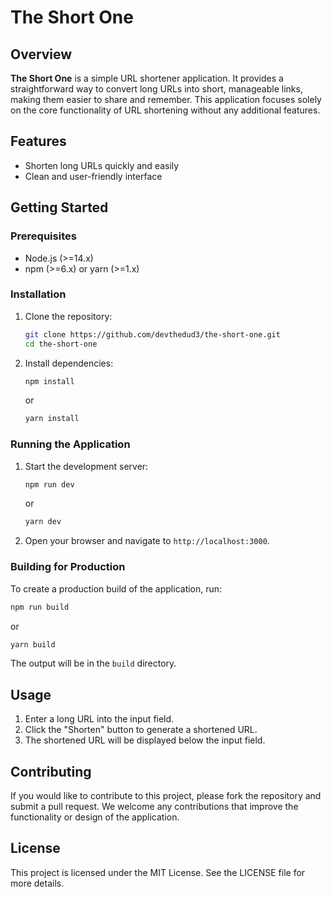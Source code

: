 # The Short One

## Overview

**The Short One** is a simple URL shortener application. It provides a straightforward way to convert long URLs into short, manageable links, making them easier to share and remember. This application focuses solely on the core functionality of URL shortening without any additional features.

## Features

- Shorten long URLs quickly and easily
- Clean and user-friendly interface

## Getting Started

### Prerequisites

- Node.js (>=14.x)
- npm (>=6.x) or yarn (>=1.x)

### Installation

1. Clone the repository:

   ```bash
   git clone https://github.com/devthedud3/the-short-one.git
   cd the-short-one
   ```

2. Install dependencies:
   ```bash
   npm install
   ```
   or
   ```bash
   yarn install
   ```

### Running the Application

1. Start the development server:

   ```bash
   npm run dev
   ```

   or

   ```bash
   yarn dev
   ```

2. Open your browser and navigate to `http://localhost:3000`.

### Building for Production

To create a production build of the application, run:

```bash
npm run build
```

or

```bash
yarn build
```

The output will be in the `build` directory.

## Usage

1. Enter a long URL into the input field.
2. Click the "Shorten" button to generate a shortened URL.
3. The shortened URL will be displayed below the input field.

## Contributing

If you would like to contribute to this project, please fork the repository and submit a pull request. We welcome any contributions that improve the functionality or design of the application.

## License

This project is licensed under the MIT License. See the LICENSE file for more details.
